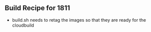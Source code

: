 ## Build Recipe for 1811

- build.sh needs to retag the images so that they are ready for the cloudbuild